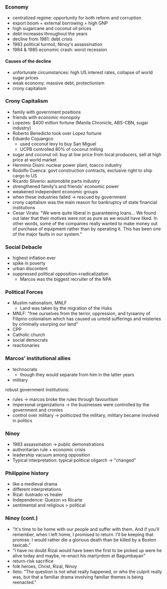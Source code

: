 ### Economy
- centralized regime: opportunity for both reform and corruption
- export boom + external borrowing = high GNP
- high sugarcane and coconut oil prices
- debt increases throughout the years
- decline from 1981: debt crisis
- 1983 political turmoil, Ninoy's assassination
- 1984 & 1985 economic crash: worst recession
#### Causes of the decline
- unfortunate circumstances: high US interest rates, collapse of world sugar prices
- weak economy: massive debt, protectionism
- crony capitalism

### Crony Capitalism
- family with government positions
- friends with economic monopoly
- Lopezes: $400 million fortune (Manila Chronicle, ABS-CBN, sugar industry)
- Roberto Benedicto took over Lopez fortune
- Eduardo Cojuangco
	- used coconut levy to buy San Miguel
	- UCPB controlled 80% of coconut milling
- sugar and coconut oil: buy at low price from local producers, sell at high price at world market
- Herminio Disini: nuclear power plant, toacco industry
- Rodolfo Cuenca: govt construction contracts, exclusive right to ship cargo to US
- Ricardo Silverio: automobile parts industry
- strengthened family's and friends' economic power
- weakened independent economic groups
- when these industries failed -> rescued by government
- crony capitalism was the main reason for bankruptcy of state financial institutions
- Cesar Virata: "We were quite liberal in guaranteeing loans... We found out later that their motives were not as pure as we would have liked. In other words, some of the companies really wanted to make money out of purchase of equipment rather than by operating it. This has been one of the major faults in our system."
### Social Debacle
- highest inflation ever
- spike in poverty
- urban discontent
- suppressed political opposition->radicalization
	- Marcos was the biggest recruiter of the NPA
### Political Forces
- Muslim nationalism, MNLF
	- Land was taken by the migration of the Huks
- MNLF: "free ourselves from the terror, oppression, and tyraanny of Filipino colonialism which has caused us untold sufferings and misteries by criminally usurping our land"
- CPP
- Catholic church
- social democrats
- reactionaries

### Marcos' institutional allies
- technocrats
	- though they would separate from him in the latter years
- military

robust government institutions:
- rules -> marcos broke the rules through favouritism
- impersonal organizations -> the businesses were controlled by the government and cronies
- control over military -> politicized the military, military became involved in politics
### Ninoy
- 1983 assassination -> public demonstrations
- authoritarian rule + economic crisis
- leadership vacuum among opposition
- Typical interpretation: typical political oligarch -> "changed"
### Philippine history
- like a medieval drama
- different interpretations
- Rizal: ilustrado vs healer
- Independence: Quezon vs Ricarte
- sentimental and religious > political
### Ninoy (cont.)
- "It's time to be home with our people and suffer with them. And if you'll remember, when I left home, I promised to return. I'll be keeping that promise. I would rather die a glorious death than be killed by a Boston taxicab."
- "I have no doubt Rizal would have been the first to be picked up were he alive today and maybe, re-enact his martyrdom at Bagumbayan"
- return-risk sacrifice
- folk heroes, Christ, Rizal, Ninoy
- Ileto: "The question is not what really happened, or who the culprit really was, but that a familiar drama involving familiar themes is being reenacted."